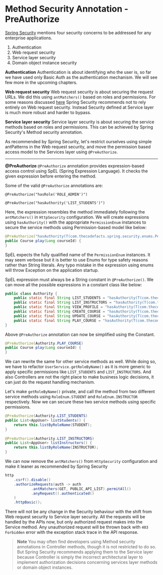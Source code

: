 # Method Security Annotation - PreAuthorize

[Spring Security](https://docs.spring.io/spring-security/reference/servlet/appendix/faq.html#appendix-faq-web-xml) mentions four security concerns to be addressed for any enterprise applications.

1. Authentication
2. Web request security
3. Service layer security
4. Domain object instance security

**Authentication**
Authentication is about identifying who the user is, so far we have used only Basic Auth as the authentication mechanism. We will see few more in the upcoming chapters.

**Web request security**
Web request security is about securing the request URLs. We did this using `antMatchers()` based on roles and permissions. For some reasons discussed [here](https://docs.spring.io/spring-security/reference/servlet/exploits/firewall.html#page-title) Spring Security recommends not to rely entirely on Web request security. Instead Security defined at Service layer is much more robust and harder to bypass.

**Service layer security**
Service layer security is about securing the service methods based on roles and permissions. This can be achieved by Spring Security's Method security annotation.

As recommended by Spring Security, let's restrict ourselves using simple antPatterns in the Web request security, and move the permission based access model to the Services layer using `@PreAuthorize`.

<hr/>

**@PreAuthorize**
`@PreAuthorize` annotation provides expression-based access control using SpEL (Spring Expression Language). It checks the given expression before entering the method.

Some of the valid `@PreAuthorize` annotations are:

`@PreAuthorize("hasRole('ROLE_ADMIN')")`

`@PreAuthorize("hasAuthority('LIST_STUDENTS')")`

Here, the expression resembles the method immediately following the `antMatchers()` in `HttpSecurity` configuration. We will create expressions using `hasAuthority()` with the appropriate `PermissionEnum` instances to secure the service methods using Permission-based model like below:

```java
@PreAuthorize("hasAuthority(T(com.thecodefacts.spring.security.enums.PermissionEnum).PLAY_COURSE.name())")  
public Course play(Long courseId) {
}
```

SpEL expects the fully qualified name of the `PermissionEnum` instances. It may seem verbose but it is better to use Enums for type safety reasons rather than String literals. Any typo mistake in the expression using enums will throw Exception on the application startup.

SpEL expression must always be a String constant in `@PreAuthorize()`. We can move all the possible expressions in a constant class like below:

```java
public class Authority {  
	public static final String LIST_STUDENTS = "hasAuthority(T(com.thecodefacts.spring.security.enums.PermissionEnum).LIST_STUDENTS.name())";  
	public static final String LIST_INSTRUCTORS = "hasAuthority(T(com.thecodefacts.spring.security.enums.PermissionEnum).LIST_INSTRUCTORS.name())";  
	public static final String VIEW_PROFILE = "hasAuthority(T(com.thecodefacts.spring.security.enums.PermissionEnum).VIEW_PROFILE.name())";  
	public static final String CREATE_COURSE = "hasAuthority(T(com.thecodefacts.spring.security.enums.PermissionEnum).CREATE_COURSE.name())";  
	public static final String UPDATE_COURSE = "hasAuthority(T(com.thecodefacts.spring.security.enums.PermissionEnum).UPDATE_COURSE.name())";  
	public static final String PLAY_COURSE = "hasAuthority(T(com.thecodefacts.spring.security.enums.PermissionEnum).PLAY_COURSE.name())";    
}
```

Above `@PreAuthorize` annotation can now be simplified using the Constant.

```java
@PreAuthorize(Authority.PLAY_COURSE)  
public Course play(Long courseId) {
}
```

We can rewrite the same for other service methods as well. While doing so, we have to refactor `UserService.getRoleByName()` as it is more generic to apply specific permissions like `LIST_STUDENTS` and `LIST_INSTRUCTORS`. And also Controllers are not the right place to make business logic decisions, it can just do the request handling mechanism.

Let's make `getRoleByName()` private, and call the method from two different service methods using `RoleEnum.STUDENT` and `RoleEnum.INSTRUCTOR` respectively. Now we can secure these two service methods using specific permissions.

```java
@PreAuthorize(Authority.LIST_STUDENTS)  
public List<AppUser> listStudents() {  
    return this.listByRoleName(STUDENT);  
}  
  
@PreAuthorize(Authority.LIST_INSTRUCTORS)  
public List<AppUser> listInstructors() {  
    return this.listByRoleName(INSTRUCTOR);  
}
```

We can now remove the `antMatchers()` from `HttpSecurity` configuration and make it leaner as recommended by Spring Security

```java
http  
	.csrf().disable()  
	.authorizeRequests(auth -> auth  
	        .antMatchers(GET, PUBLIC_API_LIST).permitAll()  
	        .anyRequest().authenticated()  
	)  
	.httpBasic();
```

There will not be any change in the Security behaviour with the shift from Web request security to Service layer security. All the requests will be handled by the APIs now, but only authorized request makes into the Service method. Any unauthorized request will be thrown back with `403 Forbidden` error with the exception stack trace in the API response.

> **Note**
> You may often find developers using Method security annotations in Controller methods, though it is not restricted to do so. But Spring Security recommends applying them to the Service layer because Controller is simply the incorrect architectural layer to implement authorization decisions concerning services layer methods or domain object instances.